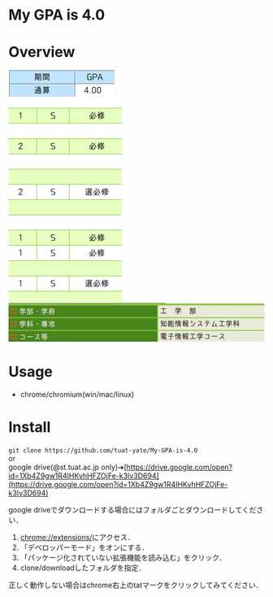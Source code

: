My GPA is 4.0
======
# Overview
![GPA](GPA.png)  
![GPA](ABCD2S.png)  
![GPA](course.gif)
# Usage

- chrome/chromium(win/mac/linux)

# Install

```git clone https://github.com/tuat-yate/My-GPA-is-4.0```  
or  
google drive(@st.tuat.ac.jp only)➔[https://drive.google.com/open?id=1Xb4Z9gw1R4IHKvhHFZOjFe-k3Iv3D694](https://drive.google.com/open?id=1Xb4Z9gw1R4IHKvhHFZOjFe-k3Iv3D694)

google driveでダウンロードする場合にはフォルダごとダウンロードしてください．

1. [chrome://extensions/](chrome://extensions/)にアクセス．
1. 「デベロッパーモード」をオンにする．
1. 「パッケージ化されていない拡張機能を読み込む」をクリック．
1. clone/downloadしたフォルダを指定．

正しく動作しない場合はchrome右上のtatマークをクリックしてみてください．
